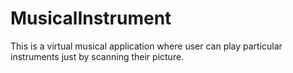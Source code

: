 # MusicalInstrument
This is a virtual musical application where user can play particular instruments just by scanning their picture.
